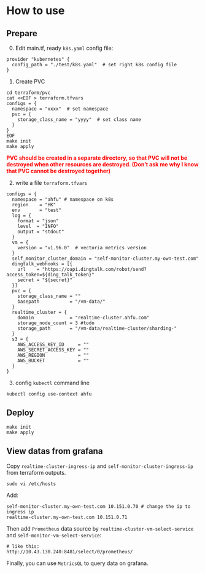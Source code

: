 # How to use

## Prepare

0. Edit main.tf, ready `k8s.yaml` config file:

```
provider "kubernetes" {
  config_path = "./test/k8s.yaml"  # set right k8s config file
}
```

1. Create PVC
```shell
cd terraform/pvc
cat <<EOF > terraform.tfvars
configs = {
  namespace = "xxxx"  # set namespace
  pvc = {
    storage_class_name = "yyyy"  # set class name
  }
}
EOF
make init
make apply
```

**<font color="red">PVC should be created in a separate directory, so that PVC will not be destroyed when other resources are destroyed.
(Don’t ask me why I know that PVC cannot be destroyed together)</font>**


2. write a file `terraform.tfvars`

```
configs = {
  namespace = "ahfu" # namespace on k8s
  region    = "HK"
  env       = "test"
  log = {
    format = "json"
    level  = "INFO"
    output = "stdout"
  }
  vm = {
    version = "v1.96.0"  # vectoria metrics version
  }
  self_monitor_cluster_domain = "self-monitor-cluster.my-own-test.com"
  dingtalk_webhooks = [{
    url    = "https://oapi.dingtalk.com/robot/send?access_token=${ding_talk_token}"
    secret = "${secret}"
  }]
  pvc = {
    storage_class_name = ""
    basepath           = "/vm-data/"
  }
  realtime_cluster = {
    domain             = "realtime-cluster.ahfu.com"
    storage_node_count = 3 #todo
    storage_path       = "/vm-data/realtime-cluster/sharding-"
  }
  s3 = {
    AWS_ACCESS_KEY_ID     = ""
    AWS_SECRET_ACCESS_KEY = ""
    AWS_REGION            = ""
    AWS_BUCKET            = ""
  }
}
```

3. config `kubectl` command line

```
kubectl config use-context ahfu
```

## Deploy

```
make init
make apply
```

## View datas from grafana

Copy `realtime-cluster-ingress-ip` and `self-monitor-cluster-ingress-ip` from terraform outputs.

`sudo vi /etc/hosts`

Add:

```
self-monitor-cluster.my-own-test.com 10.151.0.70 # change the ip to ingress ip
realtime-cluster.my-own-test.com 10.151.0.71
```

Then add `Prometheus` data source by `realtime-cluster-vm-select-service` and `self-monitor-vm-select-service`:
```
# like this:
http://10.43.130.240:8481/select/0/prometheus/
```

Finally, you can use `MetricsQL` to query data on grafana.
